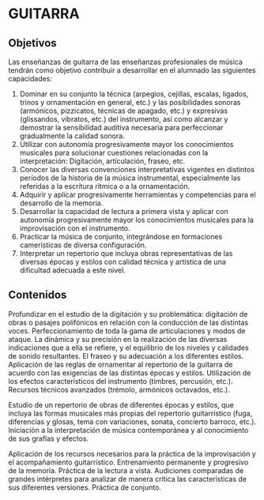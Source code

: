# **GUITARRA**

## **Objetivos** 

Las enseñanzas de guitarra de las enseñanzas profesionales de música tendrán como objetivo contribuir a desarrollar en el alumnado las siguientes capacidades:

1) Dominar en su conjunto la técnica (arpegios, cejillas, escalas, ligados, trinos y ornamentación en general, etc.)  y las posibilidades sonoras (armónicos, pizzicatos, técnicas de apagado, etc.) y expresivas (glissandos, vibratos, etc.) del instrumento, así como alcanzar y demostrar la sensibilidad auditiva necesaria para perfeccionar gradualmente la calidad sonora.   
2) Utilizar con autonomía progresivamente mayor los conocimientos musicales para solucionar cuestiones relacionadas con la interpretación: Digitación, articulación, fraseo, etc.  
3) Conocer las diversas convenciones interpretativas vigentes en distintos períodos de la historia de la música instrumental, especialmente las referidas a la escritura rítmica o a la ornamentación.  
4) Adquirir y aplicar progresivamente herramientas y competencias para el desarrollo de la memoria.  
5) Desarrollar la capacidad de lectura a primera vista y aplicar con autonomía progresivamente mayor los conocimientos musicales para la improvisación con el instrumento.  
6) Practicar la música de conjunto, integrándose en formaciones camerísticas de diversa configuración.  
7) Interpretar un repertorio que incluya obras representativas de las diversas épocas y estilos con calidad técnica y artística de una dificultad adecuada a este nivel.

## **Contenidos**

Profundizar en el estudio de la digitación y su problemática: digitación de obras o pasajes polifónicos en relación con la conducción de las distintas voces.  Perfeccionamiento de toda la gama de articulaciones y modos de ataque. La dinámica y su precisión en la realización de las diversas indicaciones que a ella se refiere, y el equilibrio de los niveles y calidades de sonido resultantes. El fraseo y su adecuación a los diferentes estilos. Aplicación de las reglas de ornamentar al repertorio de la guitarra de acuerdo con las exigencias de las distintas épocas y estilos. Utilización de los efectos característicos del instrumento (timbres, percusión, etc.). Recursos técnicos avanzados (trémolo, armónicos octavados, etc.).

Estudio de un repertorio de obras de diferentes épocas y estilos, que incluya las formas musicales más propias del repertorio guitarrístico (fuga, diferencias y glosas, tema con variaciones, sonata, concierto barroco, etc.). Iniciación a la interpretación de música contemporánea y al conocimiento de sus grafías y efectos. 

Aplicación de los recursos necesarios para la práctica de la improvisación y el acompañamiento guitarrístico. Entrenamiento permanente y progresivo de la memoria. Práctica de la lectura a vista. Audiciones comparadas de grandes intérpretes para analizar de manera crítica las características de sus diferentes versiones. Práctica de conjunto.